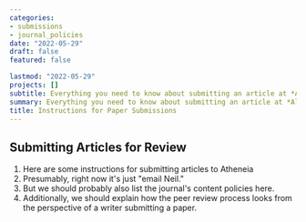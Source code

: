 ```yaml
---
categories:
- submissions
- journal_policies
date: "2022-05-29"
draft: false
featured: false

lastmod: "2022-05-29"
projects: []
subtitle: Everything you need to know about submitting an article at *Aletheia* and navigating the review process.
summary: Everything you need to know about submitting an article at *Aletheia* and navigating the review process.
title: Instructions for Paper Submissions
---
```


## Submitting Articles for Review

1. Here are some instructions for submitting articles to Atheneia
2. Presumably, right now it's just "email Neil."
3. But we should probably also list the journal's content policies here.
4. Additionally, we should explain how the peer review process looks from the perspective of a writer submitting a paper.
